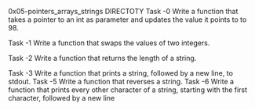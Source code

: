 0x05-pointers_arrays_strings DIRECTOTY
Task -0 Write a function that takes a pointer to an int as parameter and updates the value it points to to 98.

Task -1 Write a function that swaps the values of two integers.

Task -2 Write a function that returns the length of a string.

Task -3 Write a function that prints a string, followed by a new line, to stdout.
Task -5 Write a function that reverses a string.
Task -6 Write a function that prints every other character of a string, starting with the first character, followed by a new line
